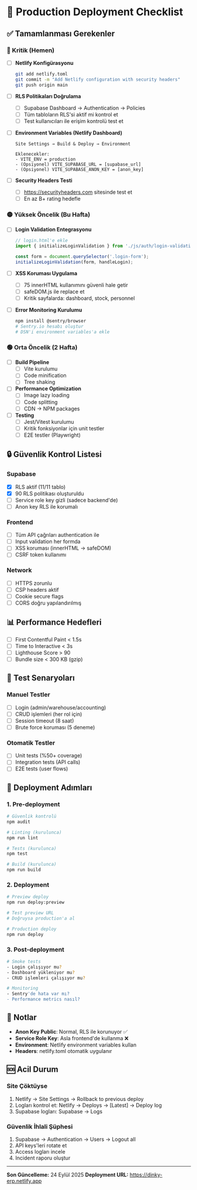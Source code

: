 # 🚀 Production Deployment Checklist

## ✅ Tamamlanması Gerekenler

### 🔴 Kritik (Hemen)

- [ ] **Netlify Konfigürasyonu**
  ```bash
  git add netlify.toml
  git commit -m "Add Netlify configuration with security headers"
  git push origin main
  ```

- [ ] **RLS Politikaları Doğrulama**
  - [ ] Supabase Dashboard → Authentication → Policies
  - [ ] Tüm tabloların RLS'si aktif mi kontrol et
  - [ ] Test kullanıcıları ile erişim kontrolü test et

- [ ] **Environment Variables (Netlify Dashboard)**
  ```
  Site Settings → Build & Deploy → Environment

  Eklenecekler:
  - VITE_ENV = production
  - (Opsiyonel) VITE_SUPABASE_URL = [supabase_url]
  - (Opsiyonel) VITE_SUPABASE_ANON_KEY = [anon_key]
  ```

- [ ] **Security Headers Testi**
  - [ ] https://securityheaders.com sitesinde test et
  - [ ] En az B+ rating hedefle

### 🟡 Yüksek Öncelik (Bu Hafta)

- [ ] **Login Validation Entegrasyonu**
  ```javascript
  // login.html'e ekle
  import { initializeLoginValidation } from './js/auth/login-validation.js';

  const form = document.querySelector('.login-form');
  initializeLoginValidation(form, handleLogin);
  ```

- [ ] **XSS Koruması Uygulama**
  - [ ] 75 innerHTML kullanımını güvenli hale getir
  - [ ] safeDOM.js ile replace et
  - [ ] Kritik sayfalarda: dashboard, stock, personnel

- [ ] **Error Monitoring Kurulumu**
  ```bash
  npm install @sentry/browser
  # Sentry.io hesabı oluştur
  # DSN'i environment variables'a ekle
  ```

### 🟢 Orta Öncelik (2 Hafta)

- [ ] **Build Pipeline**
  - [ ] Vite kurulumu
  - [ ] Code minification
  - [ ] Tree shaking

- [ ] **Performance Optimization**
  - [ ] Image lazy loading
  - [ ] Code splitting
  - [ ] CDN → NPM packages

- [ ] **Testing**
  - [ ] Jest/Vitest kurulumu
  - [ ] Kritik fonksiyonlar için unit testler
  - [ ] E2E testler (Playwright)

## 🔒 Güvenlik Kontrol Listesi

### Supabase
- [x] RLS aktif (11/11 tablo)
- [x] 90 RLS politikası oluşturuldu
- [ ] Service role key gizli (sadece backend'de)
- [ ] Anon key RLS ile korumalı

### Frontend
- [ ] Tüm API çağrıları authentication ile
- [ ] Input validation her formda
- [ ] XSS koruması (innerHTML → safeDOM)
- [ ] CSRF token kullanımı

### Network
- [ ] HTTPS zorunlu
- [ ] CSP headers aktif
- [ ] Cookie secure flags
- [ ] CORS doğru yapılandırılmış

## 📊 Performance Hedefleri

- [ ] First Contentful Paint < 1.5s
- [ ] Time to Interactive < 3s
- [ ] Lighthouse Score > 90
- [ ] Bundle size < 300 KB (gzip)

## 🧪 Test Senaryoları

### Manuel Testler
- [ ] Login (admin/warehouse/accounting)
- [ ] CRUD işlemleri (her rol için)
- [ ] Session timeout (8 saat)
- [ ] Brute force koruması (5 deneme)

### Otomatik Testler
- [ ] Unit tests (%50+ coverage)
- [ ] Integration tests (API calls)
- [ ] E2E tests (user flows)

## 🚀 Deployment Adımları

### 1. Pre-deployment
```bash
# Güvenlik kontrolü
npm audit

# Linting (kurulunca)
npm run lint

# Tests (kurulunca)
npm test

# Build (kurulunca)
npm run build
```

### 2. Deployment
```bash
# Preview deploy
npm run deploy:preview

# Test preview URL
# Doğruysa production'a al

# Production deploy
npm run deploy
```

### 3. Post-deployment
```bash
# Smoke tests
- Login çalışıyor mu?
- Dashboard yükleniyor mu?
- CRUD işlemleri çalışıyor mu?

# Monitoring
- Sentry'de hata var mı?
- Performance metrics nasıl?
```

## 📝 Notlar

- **Anon Key Public**: Normal, RLS ile korunuyor ✅
- **Service Role Key**: Asla frontend'de kullanma ❌
- **Environment**: Netlify environment variables kullan
- **Headers**: netlify.toml otomatik uygulanır

## 🆘 Acil Durum

### Site Çöktüyse
1. Netlify → Site Settings → Rollback to previous deploy
2. Logları kontrol et: Netlify → Deploys → [Latest] → Deploy log
3. Supabase logları: Supabase → Logs

### Güvenlik İhlali Şüphesi
1. Supabase → Authentication → Users → Logout all
2. API keys'leri rotate et
3. Access logları incele
4. Incident raporu oluştur

---

**Son Güncelleme:** 24 Eylül 2025
**Deployment URL:** https://dinky-erp.netlify.app